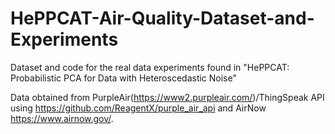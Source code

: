 # HePPCAT-Air-Quality-Dataset-and-Experiments
Dataset and code for the real data experiments found in "HePPCAT: Probabilistic PCA for Data with Heteroscedastic Noise"

Data obtained from PurpleAir(https://www2.purpleair.com/)/ThingSpeak API using https://github.com/ReagentX/purple_air_api and AirNow https://www.airnow.gov/.

